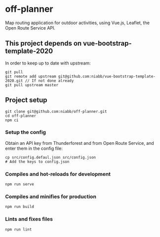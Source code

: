 # off-planner
Map routing application for outdoor activities, using Vue.js, Leaflet, the Open Route Service API.

## This project depends on vue-bootstrap-template-2020
In order to keep up to date with upstream:
```
git pull
git remote add upstream git@github.com:niabb/vue-bootstrap-template-2020.git // If not done already
git pull upstream master
```

## Project setup
```
git clone git@github.com:niabb/off-planner.git
cd off-planner
npm ci
```
### Setup the config
Obtain an API key from Thunderforest and from Open Route Service, and enter them in the config file:
```
cp src/config.defaul.json src/config.json
# Add the keys to config.json
```


### Compiles and hot-reloads for development
```
npm run serve
```

### Compiles and minifies for production
```
npm run build
```

### Lints and fixes files
```
npm run lint
```
